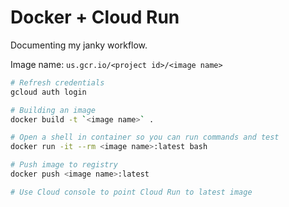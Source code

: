 # Docker + Cloud Run

Documenting my janky workflow.

Image name: `us.gcr.io/<project id>/<image name>`

```sh
# Refresh credentials
gcloud auth login

# Building an image
docker build -t `<image name>` .

# Open a shell in container so you can run commands and test
docker run -it --rm <image name>:latest bash

# Push image to registry
docker push <image name>:latest

# Use Cloud console to point Cloud Run to latest image
```
